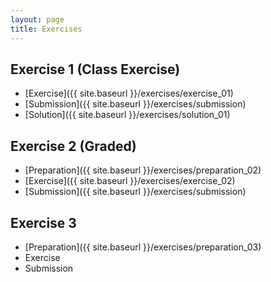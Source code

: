 ```yaml
---
layout: page
title: Exercises
---
```


## Exercise 1 (Class Exercise)

- [Exercise]({{ site.baseurl }}/exercises/exercise_01)
- [Submission]({{ site.baseurl }}/exercises/submission)
- [Solution]({{ site.baseurl }}/exercises/solution_01)

## Exercise 2 (Graded)

- [Preparation]({{ site.baseurl }}/exercises/preparation_02)
- [Exercise]({{ site.baseurl }}/exercises/exercise_02)
- [Submission]({{ site.baseurl }}/exercises/submission)

## Exercise 3

- [Preparation]({{ site.baseurl }}/exercises/preparation_03)
- Exercise
- Submission 
